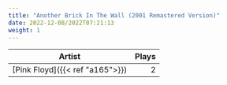 ```yaml
---
title: "Another Brick In The Wall (2001 Remastered Version)"
date: 2022-12-08/2022T07:21:13
weight: 1
---
```




 Artist | Plays 
----- | -----:
[Pink Floyd]({{< ref "a165">}}) | 2
